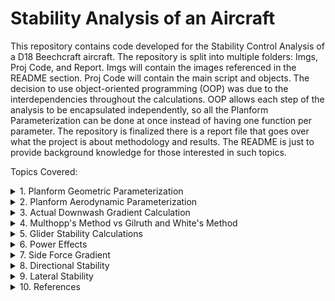 # Stability Analysis of an Aircraft
This repository contains code developed for the Stability Control Analysis of a D18 Beechcraft aircraft. The repository is split into multiple folders: Imgs, Proj Code, and Report. Imgs will contain the images referenced in the README section. Proj Code will contain the main script and objects. The decision to use object-oriented programming (OOP) was due to the interdependencies throughout the calculations. OOP allows each step of the analysis to be encapsulated independently, so all the Planform Parameterization can be done at once instead of having one function per parameter. The repository is finalized there is a report file that goes over what the project is about methodology and results. The README is just to provide background knowledge for those interested in such topics.

Topics Covered:

<details>
<summary> 1. Planform Geometric Parameterization</summary>
  
  Objective: Determine the aircraft's basic physical geometry, such as the theoretical wing area, span of the aircraft, mean chord length and location, etc... 

  Details: The PlanformParameterization object in the code is designed specifically for lifting surfaces like wings or horizontal tails (HT).
  
![](Imgs/PlanformParameters.PNG)

Fig 1. Datcom Manual page 2.2.2-1

</details>

<details>
<summary>2. Planform Aerodynamic Parameterization </summary>

Objective: Apply aerodynamic parameterization to the wing and HT, but it can also be applied to other planforms such as Vertical Tails (VT) and Canards. 

Details: The code adjusts 2D (lower-case subscripts) aerodynamic parameters to 3D (upper-case subscripts). Experimental data, such as the lift curve slope, the coefficient of moment about the aerodynamic center, the zero lift angle of attack, and the aerodynamic center location, were obtained from "The Theory of Wing Sections" by Abbott and Von Doenhoff or the Datcom Manual. Afterwards, twist, compressibility, sweep, and aspect ratio were taken into account to shift parameters from 2D to 3D. These subscript rules weren't applied in the code but were in the hand calculations.

![](Imgs/Aero2dto3d.PNG)

Fig 2. Perkins and Hage, S&C Text Book page 23 
</details>

<details>
  
   <summary>3. Actual Downwash Gradient Calculation </summary>
   
Objective: Calculate the actual downwash gradient (dϵ/dα) on an aircraft.


Details: This calculation uses the aerodynamic and geometric parameters of the wing and horizontal tail to determine the downwash effect experienced by the tail due to the wing's presence. It considers the incidence angles of both the wing and the tail to provide an accurate representation of the downwash effect based on the aircraft's geometry. The effectiveness on the HT is dependent on the downwash since it determines what percent of free-stream dynamic pressure is seen by the tail. For example, if it were to be fully immersed (dϵ/dα ≈ 0.5), it would only see around 90% of the free-stream dynamic pressure, whilst if it were dϵ/dα ≈ 0.4, the tail would see 95% of the free-stream dynamic pressure. These assumptions do not include power effects, which would make the HT experience a dynamic pressure ratio greater than the free-stream dynamic pressure.

![](Imgs/Downwash.PNG)


Fig 3. Perkins and Hage, S&C Text Book page 215
</details>

<details>
  
  <summary>4. Multhopp's Method vs Gilruth and White's Method</summary>
  
Objective: To determine the change in nose-up pitching moment with angle of attack as a coefficient (C<sub>mαf</sub>). The goal was to obtain a C<sub>mαf</sub> of -0.01, representing that the aircraft has 10% stability.

Details: There are many methods to determine C<sub>mαf</sub> of the aircraft. The three primary methods are Munk's, Gilruth and White's, and Multhopp's. Munk started to investigate pitching moments of streamlined bodies of blimps (uniform flow with sources and sinks) in 1924, using potential flow (inviscid) elements. This allowed him to define the pressure distribution over the streamlined body, establishing that a nose-up pitching moment exists (destabilizing), which increases with Angle of Attack (AoA).

Munk's analysis didn't take into account the upwash and downwash effect from the wings, whereas G&W's and Multhopp's did. The difference between the two is that G&W's method is a general equation that estimates the overall effect developed by wind tunnel test data. Whilst Multhopp's takes into account the local flow for every section forward and aft of the wing, making it more precise and accurate than Munk's and G&W's. Lastly, both Multhopp's and G&W's methods can also be applied to engine nacelles or tip tanks.


![](Imgs/Multhopps.PNG)

Fig 4. Perkins and Hage, S&C Text Book page 227
</details>

<details>

<summary>5. Glider Stability Calculations</summary>

Objective: Determine the stick-fixed neutral point based off both (C<sub>mαf</sub>) (G&W's and Multhopp's). 

Details: The stick-fixed neutral point is a location on the aircraft where the change in pitching moment with respect to AoA and Coefficient of Lift are zero when the pilot is holding the yoke, giving it the name "stick-fixed" versus "stick-free." For a stick-free analysis, the elevators and their trims would need to be taken into account as well. A glider configuration will be analyzed first and will have the most aft neutral point. When more power is added, the neutral point will move forward, being the most forward when at full power. The range limitations of the center of gravity (CG) are dependent on the range of the neutral point throughout the aircrafts flight envelope. This is why performing weight and balance on an aircraft pre-flight is very important, as it can have serious effects on the aircraft's performance.

![](Imgs/CGLimits.PNG)

Fig 5. Perkins and Hage, S&C Text Book page 247
</details>


<details>
  
<summary>6. Power Effects</summary>

Objective: Determine the new stick-fixed neutral points for the windmilling power and full power case.

Details: In section 5, it was mentioned that as we turn on and increase the power, the neutral points will tend to move forward along the aircraft's Mean Aerodynamic Chord (MAC). Another effect is the increase in downwash at the HT if it is within the streamline tube of the propeller slipstream or jet wash (is not streamline tube). Knowing where the neutral point is at different power settings helps the engineer determine how the fuel management system should be designed. The reason is that displacing the fuel in the aircraft allows the CG to shift to the appropriate location during different phases of flight or flight conditions.
![](Imgs/ImmersedTop.PNG) 

Fig 6. Prof. Greiner's Notes

![](Imgs/ImmersideSide.PNG) 

Fig 7. Prof. Greiner's Notes
</details>


<details>

<summary>7. Side Force Gradient</summary>

Objective: Determine the Side Force Gradient based off Wing-Body Interactions, VT interactions, and Props Effects with rudder fixed stability.

Details: An aircraft has a VT and rudder control and trim to combat the side forces that can cause the aircraft to yaw. Knowing that there is a limit to the amount of sideslip an aircraft can handle, having a slope that engineers can use to determine the range of sideslip and sideforce the aircraft can handle is important. For this part of the analysis, we are only concerned about the sideforce due to wind vectors found at cruise since we can't provide rudder input as required by our rudder-fixed condition. This is why there are no terms in the code or hand calculations regarding engine-out or crosswind conditions since they require rudder input.

![](Imgs/SideSlip.PNG)  ![](Imgs/SideForceGrad.PNG) 

Fig 8. (LHS) Perkins and Hage, S&C Text Book page 316 

Fig 9. (RHS) Flight Dynamics Principles by Micheal V. Cook pg 352
</details>

<details>

<summary>8. Directional Stability</summary>

Objective: Determine the Directional Stability Slope (per deg) to remain at equilibrium with zero sideslip with rudder fixed stability. 

Details: In regards to the rudder-fixed condition, the only terms used for calculations in this section are related to the wing, wing-body, VT, and propeller. The wing term is the sum of two hidden terms, corresponding to its dihedral and sweep angles. Dihedral has a stabilizing effect on the plane's rolling moment since the sideslip will cause a restoring torque on the aircraft. Sweep increases the stability effect of the dihedral when sideslipping since the local relative wind will see a weaker downward wind, signifying a weaker downwash. This can be seen in the figure below

  ![](Imgs/AirfoilDownWash.PNG)  ![](Imgs/PropEffect.PNG) 

Fig 10. Fundemental of Aerodynamics by John D. Anderson pg 429

Fig 11. Perkins and Hage, S&C Text Book page 328 
</details>


<details>

<summary>9. Lateral Stability</summary>

  Objective: Determine the Lateral Stability Slope (per deg) to remain at a wings leveled position stick fixed condition.

  Details: Lateral stability deals with the aircraft's rolling moment and maintaining it at static equilibrium. For lateral stability, there are three basic terms: the wing, wing-body, and VT terms. The wing term in this case contains four hidden terms attributed to the wing's sweep, aspect ratio, twist, and dihedral. The purpose of dihedral and sweep are the same as mentioned under the 'Directional Stability' section. The reason aspect ratio is taken into account is that wings with higher aspect ratios have a higher moment of inertia, limiting the amount of angular velocity they can obtain, indicating that aspect ratio and maneuverability have an inverse relationship. Moving on to twist, most planes have their wings twisted negatively (washout) so that when the aircraft stalls, the ailerons will still be able to provide lateral control. It also helps in reducing induced drag produced by the vortices that the wings generate, which in turn gives the aircraft more stability due to a decrease in the amount of external forces it is experiencing.

 ![](Imgs/DihedralEfffects.PNG)

 Fig 12. Perkins and Hage, S&C Text Book page 343
</details>


<details>
  
<summary>10. References</summary>

1. Perkins, C. D., & Hage, R. E. (1949). Airplane performance, stability and control. John Wiley & Sons.

2. Anderson, J. D. (2020). Fundamentals of Aerodynamics (Sixth Edition).

3. Cook, M. V. (2012). Flight dynamics principles: A Linear Systems Approach to Aircraft Stability and Control. Butterworth-Heinemann.

4. ERAU Prof. Greiner Handmade Notes 
  
</details>
